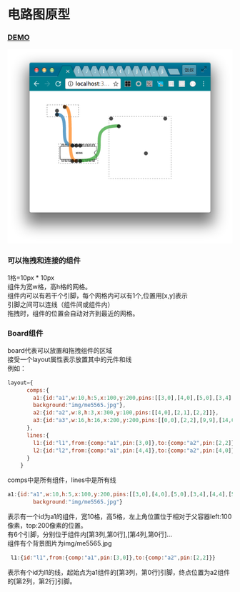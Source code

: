 # 电路图原型

### [DEMO](https://fangj.github.io/cir_prototype/demo/index.html)

![截图](examples/ex5-board/screenshots/withbackground.png)


### 可以拖拽和连接的组件

1格=10px * 10px  
组件为宽w格，高h格的网格。  
组件内可以有若干个引脚，每个网格内可以有1个,位置用[x,y]表示   
引脚之间可以连线（组件间或组件内）  
拖拽时，组件的位置会自动对齐到最近的网格。  

### Board组件

board代表可以放置和拖拽组件的区域  
接受一个layout属性表示放置其中的元件和线  
例如：  

```js
layout={
      comps:{
        a1:{id:"a1",w:10,h:5,x:100,y:200,pins:[[3,0],[4,0],[5,0],[3,4],[4,4],[5,4]],
        background:"img/me5565.jpg"},
        a2:{id:"a2",w:8,h:3,x:300,y:100,pins:[[4,0],[2,1],[2,2]]},
        a3:{id:"a3",w:16,h:16,x:200,y:200,pins:[[0,0],[2,2],[9,9],[14,0]]}
      },
      lines:{
        l1:{id:"l1",from:{comp:"a1",pin:[3,0]},to:{comp:"a2",pin:[2,2]}},
        l2:{id:"l2",from:{comp:"a1",pin:[4,4]},to:{comp:"a2",pin:[4,0]}}
      }
    }
```

comps中是所有组件，lines中是所有线

```js
a1:{id:"a1",w:10,h:5,x:100,y:200,pins:[[3,0],[4,0],[5,0],[3,4],[4,4],[5,4]],
        background:"img/me5565.jpg"}
```

表示有一个id为a1的组件，宽10格，高5格，左上角位置位于相对于父容器left:100像素，top:200像素的位置。  
有6个引脚，分别位于组件内[第3列,第0行],[第4列,第0行]...  
组件有个背景图片为img/me5565.jpg  


```js
 l1:{id:"l1",from:{comp:"a1",pin:[3,0]},to:{comp:"a2",pin:[2,2]}}
```

表示有个id为l1的线，起始点为a1组件的[第3列，第0行]引脚，终点位置为a2组件的[第2列，第2行]引脚。



